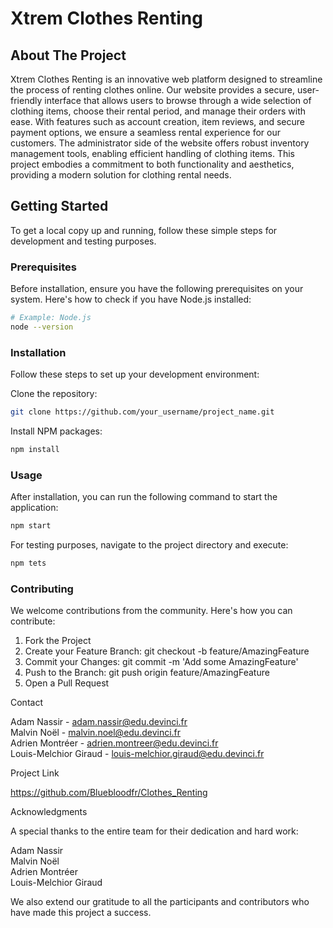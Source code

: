 # Xtrem Clothes Renting

## About The Project

Xtrem Clothes Renting is an innovative web platform designed to streamline the process of renting clothes online. Our website provides a secure, user-friendly interface that allows users to browse through a wide selection of clothing items, choose their rental period, and manage their orders with ease. With features such as account creation, item reviews, and secure payment options, we ensure a seamless rental experience for our customers. The administrator side of the website offers robust inventory management tools, enabling efficient handling of clothing items. This project embodies a commitment to both functionality and aesthetics, providing a modern solution for clothing rental needs.

## Getting Started

To get a local copy up and running, follow these simple steps for development and testing purposes.

### Prerequisites
Before installation, ensure you have the following prerequisites on your system. Here's how to check if you have Node.js installed:

```bash
# Example: Node.js
node --version
```

### Installation
Follow these steps to set up your development environment:

Clone the repository:
```bash
git clone https://github.com/your_username/project_name.git
```

Install NPM packages:
```bash
npm install
```

### Usage

After installation, you can run the following command to start the application:
```bash
npm start
```

For testing purposes, navigate to the project directory and execute:
```bash
npm tets
```

### Contributing

We welcome contributions from the community. Here's how you can contribute:

1. Fork the Project
2. Create your Feature Branch: git checkout -b feature/AmazingFeature
3. Commit your Changes: git commit -m 'Add some AmazingFeature'
4. Push to the Branch: git push origin feature/AmazingFeature
5. Open a Pull Request

Contact

Adam Nassir - adam.nassir@edu.devinci.fr \
Malvin Noël - malvin.noel@edu.devinci.fr \
Adrien Montréer - adrien.montreer@edu.devinci.fr \
Louis-Melchior Giraud - louis-melchior.giraud@edu.devinci.fr

Project Link

https://github.com/Bluebloodfr/Clothes_Renting

Acknowledgments

A special thanks to the entire team for their dedication and hard work:

Adam Nassir \
Malvin Noël \
Adrien Montréer \
Louis-Melchior Giraud

We also extend our gratitude to all the participants and contributors who have made this project a success.
